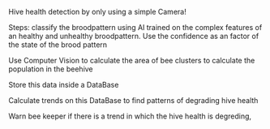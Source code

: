 Hive health detection by only using a simple Camera!

Steps:
classify the broodpattern using AI trained on the complex features of an healthy and unhealthy broodpattern. Use the confidence as an factor of the state of the brood pattern

Use Computer Vision to calculate the area of bee clusters to calculate the population in the beehive

Store this data inside a DataBase

Calculate trends on this DataBase to find patterns of degrading hive health

Warn bee keeper if there is a trend in which the hive health is degreding,

